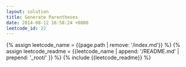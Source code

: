 ```yaml
---
layout: solution
title: Generate Parentheses
date: 2014-08-12 16:58:24 +0800
leetcode_id: 22
---
```

{% assign leetcode_name = {{page.path | remove: '/index.md'}}  %}
{% assign leetcode_readme = {{leetcode_name | append: '/README.md' | prepend: '_root/' }}  %}
{% include {{leetcode_readme}} %}
